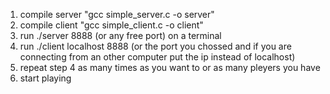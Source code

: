 1. compile server "gcc simple_server.c -o server"
2. compile client "gcc simple_client.c -o client"
3. run ./server 8888 (or any free port) on a terminal
4. run ./client localhost 8888 (or the port you chossed and if you are connecting from an other computer put the ip instead of localhost)
5. repeat step 4 as many times as you want to or as many pleyers you have
6. start playing 